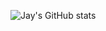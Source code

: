 ![Jay's GitHub stats](https://github-readme-stats.vercel.app/api?username=jayrajshakha07&show_icons=true&theme=radical)

